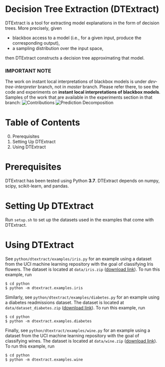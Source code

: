 Decision Tree Extraction (DTExtract)
=====

DTExtract is a tool for extracting model explanations in the form of decision trees. More precisely, given

- blackbox access to a model (i.e., for a given input, produce the corresponding output),
- a sampling distribution over the input space,

then DTExtract constructs a decision tree approximating that model.

### IMPORTANT NOTE
The work on instant local interpretations of blackbox models is under *dev-tree-interpreter* branch, not in *master* branch. Please refer there, to see the code and experiments on **instant local interpretations of blackbox models**. Samples of the work that are available in the experiments section in that branch:
![Contributions](https://s3.amazonaws.com/media-p.slid.es/uploads/992266/images/6748999/Screen_Shot_2019-11-07_at_1.14.53_AM.png)
![Prediction Decomposition](https://s3.amazonaws.com/media-p.slid.es/uploads/992266/images/6749004/Screen_Shot_2019-11-07_at_1.15.07_AM.png)


Table of Contents
=====
0. Prerequisites
1. Setting Up DTExtract
2. Using DTExtract

Prerequisites
=====

DTExtract has been tested using Python **3.7**. DTExtract depends on numpy, scipy, scikit-learn, and pandas.

Setting Up DTExtract
=====

Run `setup.sh` to set up the datasets used in the examples that come with DTExtract.

Using DTExtract
=====

See `python/dtextract/examples/iris.py` for an example using a dataset from the UCI machine learning repository with the goal of classifying Iris flowers. The dataset is located at `data/iris.zip` ([download link](https://archive.ics.uci.edu/ml/datasets/Iris)). To run this example, run

    $ cd python
    $ python -m dtextract.examples.iris

Similarly, see `python/dtextract/examples/diabetes.py` for an example using a diabetes readmissions dataset. The dataset is located at `data/dataset_diabetes.zip` ([download link](https://archive.ics.uci.edu/ml/datasets/Diabetes+130-US+hospitals+for+years+1999-2008)). To run this example, run

    $ cd python
    $ python -m dtextract.examples.diabetes

Finally, see `python/dtextract/examples/wine.py` for an example using a dataset from the UCI machine learning repository with the goal of classifying wines. The dataset is located at `data/wine.zip` ([download link](https://archive.ics.uci.edu/ml/datasets/Wine)). To run this example, run

    $ cd python
    $ python -m dtextract.examples.wine

